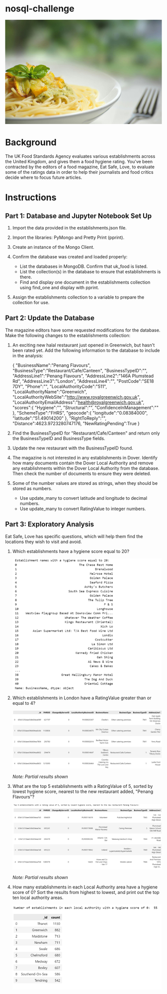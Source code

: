 # nosql-challenge

![food](https://github.com/kgregart/nosql-challenge/blob/main/Images/food.jpg)

# Background

The UK Food Standards Agency evaluates various establishments across the United Kingdom, and gives them a food hygiene rating. You've been contracted by the editors of a food magazine, Eat Safe, Love, to evaluate some of the ratings data in order to help their journalists and food critics decide where to focus future articles.

# Instructions

## Part 1: Database and Jupyter Notebook Set Up

1. Import the data provided in the establishments.json file.

2. Import the libraries: PyMongo and Pretty Print (pprint).

3. Create an instance of the Mongo Client.

4. Confirm the database was created and loaded properly:
    
    - List the databases in MongoDB. Confirm that uk_food is listed.
    - List the collection(s) in the database to ensure that establishments is there.
    - Find and display one document in the establishments collection using find_one and display with pprint.

5. Assign the establishments collection to a variable to prepare the collection for use.

## Part 2: Update the Database

The magazine editors have some requested modifications for the database. Make the following changes to the establishments collection:

1. An exciting new halal restaurant just opened in Greenwich, but hasn't been rated yet. Add the following information to the database to include in the analysis:

    {
        "BusinessName":"Penang Flavours",
        "BusinessType":"Restaurant/Cafe/Canteen",
        "BusinessTypeID":"",
        "AddressLine1":"Penang Flavours",
        "AddressLine2":"146A Plumstead Rd",
        "AddressLine3":"London",
        "AddressLine4":"",
        "PostCode":"SE18 7DY",
        "Phone":"",
        "LocalAuthorityCode":"511",
        "LocalAuthorityName":"Greenwich",
        "LocalAuthorityWebSite":"http://www.royalgreenwich.gov.uk",
        "LocalAuthorityEmailAddress":"health@royalgreenwich.gov.uk",
        "scores":{
            "Hygiene":"",
            "Structural":"",
            "ConfidenceInManagement":""
        },
        "SchemeType":"FHRS",
        "geocode":{
            "longitude":"0.08384000",
            "latitude":"51.49014200"
        },
        "RightToReply":"",
        "Distance":4623.9723280747176,
        "NewRatingPending":True
    }

2. Find the BusinessTypeID for "Restaurant/Cafe/Canteen" and return only the BusinessTypeID and BusinessType fields.

3. Update the new restaurant with the BusinessTypeID found.

4. The magazine is not interested in any establishments in Dover.  Identify how many documents contain the Dover Local Authority and remove any establishments within the Dover Local Authority from the database. Then check the number of documents to ensure they were deleted.

5. Some of the number values are stored as strings, when they should be stored as numbers.

    - Use update_many to convert latitude and longitude to decimal numbers.
    - Use update_many to convert RatingValue to integer numbers.

## Part 3: Exploratory Analysis

Eat Safe, Love has specific questions, which will help them find the locations they wish to visit and avoid.

1. Which establishments have a hygiene score equal to 20?

    ![Q1](https://github.com/kgregart/nosql-challenge/blob/main/Images/Q1.png)
   
2. Which establishments in London have a RatingValue greater than or equal to 4?

    ![Q2](https://github.com/kgregart/nosql-challenge/blob/main/Images/Q2.png)

   _Note:  Partial results shown_
   
3. What are the top 5 establishments with a RatingValue of 5, sorted by lowest hygiene score, nearest to the new restaurant added, "Penang Flavours"?

    ![Q3](https://github.com/kgregart/nosql-challenge/blob/main/Images/Q3.png)

      _Note:  Partial results shown_
   
5. How many establishments in each Local Authority area have a hygiene score of 0? Sort the results from highest to lowest, and print out the top ten local authority areas.

    ![Q4](https://github.com/kgregart/nosql-challenge/blob/main/Images/Q4.png)
